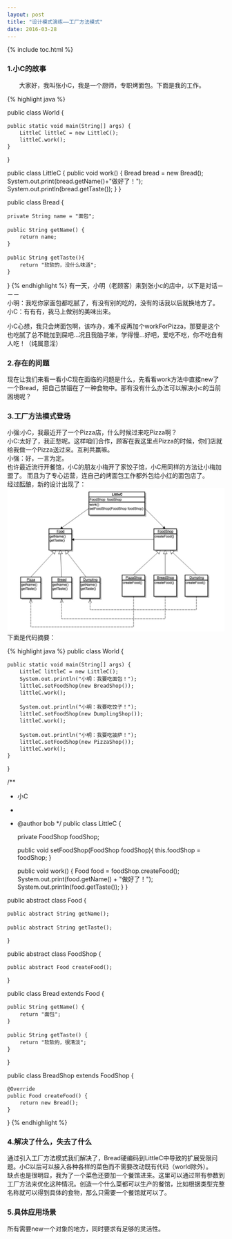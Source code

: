 ```yaml
---
layout: post
title: "设计模式演练——工厂方法模式"
date: 2016-03-28
---
```


{% include toc.html %}  


### 1.小C的故事

&#160; &#160; &#160; &#160;大家好，我叫张小C，我是一个厨师，专职烤面包。下面是我的工作。

{% highlight java %}    
 
public class World {

	public static void main(String[] args) {
		LittleC littleC = new LittleC();
		littleC.work();
	}
}

public class LittleC {
	public void work() {
		   Bread bread = new Bread();
		   System.out.print(bread.getName()+"做好了！");
		   System.out.println(bread.getTaste());
		 }
}

public class Bread {

	private String name = "面包";

	public String getName() {
		return name;
	}

	public String getTaste(){
		return "软软的，没什么味道";
	}
}
{% endhighlight %} 
有一天，小明（老顾客）来到张小c的店中，以下是对话－－－   
小明：我吃你家面包都吃腻了，有没有别的吃的，没有的话我以后就换地方了。    
小C：有有有，我马上做别的美味出来。     

小C心想，我只会烤面包啊，该咋办，难不成再加个workForPizza，那要是这个也吃腻了总不能加到屎吧...况且我脑子笨，学得慢...好吧，爱吃不吃，你不吃自有人吃！（纯属意淫）   

### 2.存在的问题
 现在让我们来看一看小C现在面临的问题是什么，先看看work方法中直接new了一个Bread，把自己禁锢在了一种食物中。那有没有什么办法可以解决小c的当前困境呢？   
 
### 3.工厂方法模式登场   
小强:小C，我最近开了一个Pizza店，什么时候过来吃Pizza啊？   
小C:太好了，我正愁呢。这样咱们合作，顾客在我这里点Pizza的时候，你们店就给我做一个Pizza送过来。互利共赢嘛。   
小强：好，一言为定。   
也许最近流行开餐馆，小C的朋友小梅开了家饺子馆，小C用同样的方法让小梅加盟了。 而且为了专心运营，连自己的烤面包工作都外包给小红的面包店了。     
经过酝酿，新的设计出现了：
<img src="/img/in-post/design_pattern/factory_method/factory_mothod_1.png">
下面是代码摘要：   

{% highlight java %}
public class World {

	public static void main(String[] args) {
		LittleC littleC = new LittleC();
		System.out.println("小明：我要吃面包！");
		littleC.setFoodShop(new BreadShop());
		littleC.work();

		System.out.println("小明：我要吃饺子！");
		littleC.setFoodShop(new DumplingShop());
		littleC.work();

		System.out.println("小明：我要吃披萨！");
		littleC.setFoodShop(new PizzaShop());
		littleC.work();
	}
}

/**
 * 小C
 * 
 * @author bob
 */
public class LittleC {

	private FoodShop foodShop;
	
	public void setFoodShop(FoodShop foodShop){
		this.foodShop = foodShop;
	}

	public void work() {
		Food food = foodShop.createFood();
		System.out.print(food.getName() + "做好了！");
		System.out.println(food.getTaste());
	}
} 

public abstract class Food {

	public abstract String getName();

	public abstract String getTaste();
}

public abstract class FoodShop {

	public abstract Food createFood();
}

public class Bread extends Food {

	public String getName() {
		return "面包";
	}

	public String getTaste() {
		return "软软的，很清淡";
	}
}

public class BreadShop extends FoodShop {

	@Override
	public Food createFood() {
		return new Bread();
	}

} 
{% endhighlight %} 

### 4.解决了什么，失去了什么
通过引入工厂方法模式我们解决了，Bread硬编码到LittleC中导致的扩展受限问题。小C以后可以接入各种各样的菜色而不需要改动既有代码（world除外）。   
缺点也是很明显，我为了一个菜色还要加一个餐馆进来。这里可以通过带有参数到工厂方法来优化这种情况。创造一个什么菜都可以生产的餐馆，比如根据类型完整名称就可以得到具体的食物，那么只需要一个餐馆就可以了。   

### 5.具体应用场景
所有需要new一个对象的地方，同时要求有足够的灵活性。